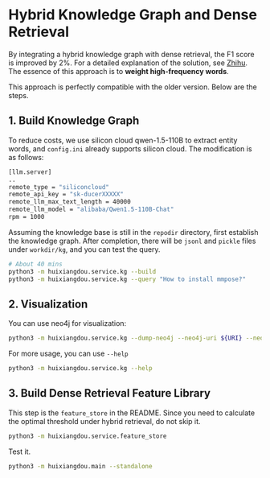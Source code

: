 # Hybrid Knowledge Graph and Dense Retrieval

By integrating a hybrid knowledge graph with dense retrieval, the F1 score is improved by 2%. For a detailed explanation of the solution, see [Zhihu](). The essence of this approach is to **weight high-frequency words**.

This approach is perfectly compatible with the older version. Below are the steps.

## 1. Build Knowledge Graph

To reduce costs, we use silicon cloud qwen-1.5-110B to extract entity words, and `config.ini` already supports silicon cloud. The modification is as follows:

```bash
[llm.server]
..
remote_type = "siliconcloud"
remote_api_key = "sk-ducerXXXXX"
remote_llm_max_text_length = 40000
remote_llm_model = "alibaba/Qwen1.5-110B-Chat"
rpm = 1000
```

Assuming the knowledge base is still in the `repodir` directory, first establish the knowledge graph.
After completion, there will be `jsonl` and `pickle` files under `workdir/kg`, and you can test the query.

```bash
# About 40 mins
python3 -m huixiangdou.service.kg --build
python3 -m huixiangdou.service.kg --query "How to install mmpose?"
```

## 2. Visualization

You can use neo4j for visualization:
```bash
python3 -m huixiangdou.service.kg --dump-neo4j --neo4j-uri ${URI} --neo4j-user ${USER} --neo4j-passwd ${PWD}
```

For more usage, you can use `--help`
```bash
python3 -m huixiangdou.service.kg --help
```

## 3. Build Dense Retrieval Feature Library

This step is the `feature_store` in the README. Since you need to calculate the optimal threshold under hybrid retrieval, do not skip it.

```bash
python3 -m huixiangdou.service.feature_store
```

Test it.

```bash
python3 -m huixiangdou.main --standalone
```
